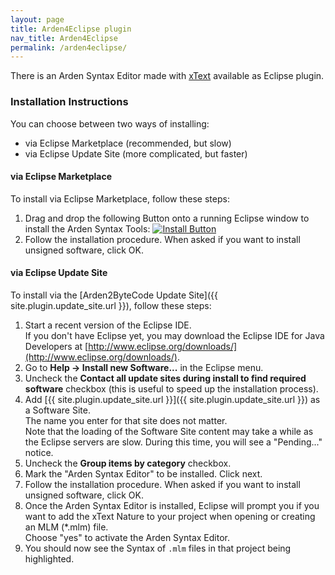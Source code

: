 ```yaml
---
layout: page
title: Arden4Eclipse plugin
nav_title: Arden4Eclipse
permalink: /arden4eclipse/
---
```


There is an Arden Syntax Editor made with [xText](http://www.xtext.org/) available as Eclipse plugin.

### Installation Instructions

You can choose between two ways of installing:

*   via Eclipse Marketplace (recommended, but slow)
*   via Eclipse Update Site (more complicated, but faster)

#### via Eclipse Marketplace

To install via Eclipse Marketplace, follow these steps:

1.  Drag and drop the following Button onto a running Eclipse window to install the Arden Syntax Tools: [![Install Button](http://marketplace.eclipse.org/misc/installbutton.png)](http://marketplace.eclipse.org/marketplace-client-intro?mpc_install=209263 "Drag and drop into a running Eclipse Indigo workspace to install Arden Syntax Tools") 
2.  Follow the installation procedure. When asked if you want to install unsigned software, click OK.

#### via Eclipse Update Site

To install via the [Arden2ByteCode Update Site]({{ site.plugin.update_site.url }}), follow these steps:

1.  Start a recent version of the Eclipse IDE.  
    If you don't have Eclipse yet, you may download the Eclipse IDE for Java Developers at [http://www.eclipse.org/downloads/](http://www.eclipse.org/downloads/).
2.  Go to **Help -> Install new Software...** in the Eclipse menu.
3.  Uncheck the **Contact all update sites during install to find required software** checkbox (this is useful to speed up the installation process).
4.  Add [{{ site.plugin.update_site.url }}]({{ site.plugin.update_site.url }}) as a Software Site.  
    The name you enter for that site does not matter.  
    Note that the loading of the Software Site content may take a while as the Eclipse servers are slow. During this time, you will see a "Pending..." notice.
5.  Uncheck the **Group items by category** checkbox.
6.  Mark the "Arden Syntax Editor" to be installed. Click next.
7.  Follow the installation procedure. When asked if you want to install unsigned software, click OK.
8.  Once the Arden Syntax Editor is installed, Eclipse will prompt you if you want to add the xText Nature to your project when opening or creating an MLM (*.mlm) file.  
    Choose "yes" to activate the Arden Syntax Editor.
9.  You should now see the Syntax of `.mlm` files in that project being highlighted.